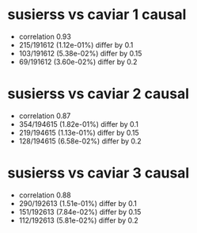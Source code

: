 # susierss vs caviar  1 causal

- correlation 0.93
- 215/191612 (1.12e-01%) differ by 0.1
- 103/191612 (5.38e-02%) differ by 0.15
- 69/191612 (3.60e-02%) differ by 0.2


# susierss vs caviar  2 causal

- correlation 0.87
- 354/194615 (1.82e-01%) differ by 0.1
- 219/194615 (1.13e-01%) differ by 0.15
- 128/194615 (6.58e-02%) differ by 0.2


# susierss vs caviar  3 causal

- correlation 0.88
- 290/192613 (1.51e-01%) differ by 0.1
- 151/192613 (7.84e-02%) differ by 0.15
- 112/192613 (5.81e-02%) differ by 0.2


